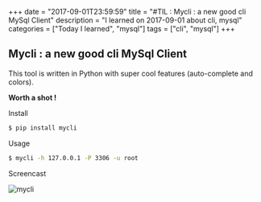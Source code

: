+++
date = "2017-09-01T23:59:59"
title = "#TIL : Mycli : a new good cli MySql Client"
description = "I learned on 2017-09-01 about cli, mysql"
categories = ["Today I learned", "mysql"]
tags = ["cli", "mysql"]
+++



## Mycli : a new good cli MySql Client

This tool is written in Python with super cool features (auto-complete and colors).

**Worth a shot !**

Install

```bash
$ pip install mycli
```

Usage

```bash
$ mycli -h 127.0.0.1 -P 3306 -u root
```

Screencast

![mycli](https://user-images.githubusercontent.com/4528223/29958911-3273df24-8f1f-11e7-8743-c6bdf1f5fc75.gif)
